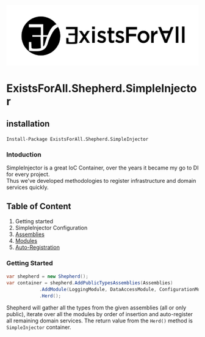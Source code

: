 <img src="https://raw.githubusercontent.com/existall/Shepherd/master/art/logo.png" alt="ExistsForAll">

# ExistsForAll.Shepherd.SimpleInjector

## installation
`Install-Package ExistsForAll.Shepherd.SimpleInjector`

### Intoduction
SimpleInjector is a great IoC Container, over the years it became my go to DI for every project.  
Thus we've developed methodologies to register infrastructure and domain services quickly.

## Table of Content
1. Getting started  
2. SimpleInjector Configuration
3. [Assemblies](https://github.com/existall/Shepherd/blob/master/documents/Assemblies.md)  
4. [Modules]()  
5. [Auto-Registration]()

### Getting Started

```C#
var shepherd = new Shepherd();
var container = shepherd.AddPublicTypesAssemblies(Assemblies)
			.AddModule(LoggingModule, DataAccessModule, ConfigurationModule)
			.Herd();
```

Shepherd will gather all the types from the given assemblies (all or only public), iterate over all the modules by order of insertion and auto-register all remaining domain services. The return value from the `Herd()` method is `SimpleInjector` container.

